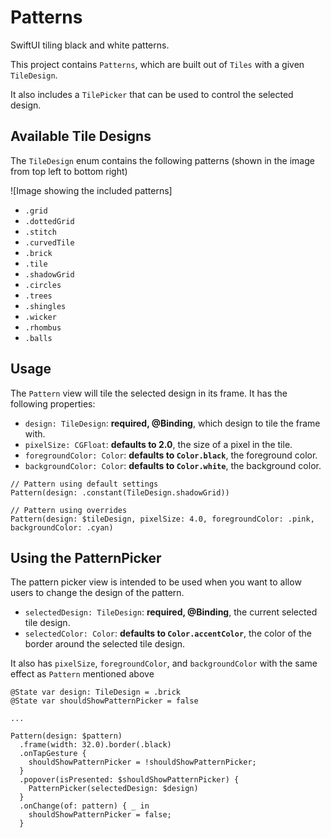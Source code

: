 # Patterns

SwiftUI tiling black and white patterns.

This project contains `Patterns`, which are built out of `Tiles` with a given
`TileDesign`.

It also includes a `TilePicker` that can be used to control the selected
design.

## Available Tile Designs

The `TileDesign` enum contains the following patterns (shown in the image from
top left to bottom right)

![Image showing the included patterns]

* `.grid`
* `.dottedGrid`
* `.stitch`
* `.curvedTile`
* `.brick`
* `.tile`
* `.shadowGrid`
* `.circles`
* `.trees`
* `.shingles`
* `.wicker`
* `.rhombus`
* `.balls`

## Usage

The `Pattern` view will tile the selected design in its frame. It has the
following properties:

* `design: TileDesign`: **required, @Binding**, which design to tile the frame with.
* `pixelSize: CGFloat`: **defaults to 2.0**, the size of a pixel in the tile.
* `foregroundColor: Color`: **defaults to `Color.black`**, the foreground color.
* `backgroundColor: Color`: **defaults to `Color.white`**, the background color.

```
// Pattern using default settings
Pattern(design: .constant(TileDesign.shadowGrid))

// Pattern using overrides
Pattern(design: $tileDesign, pixelSize: 4.0, foregroundColor: .pink, backgroundColor: .cyan)
```

## Using the PatternPicker

The pattern picker view is intended to be used when you want to allow users to
change the design of the pattern.

* `selectedDesign: TileDesign`: **required, @Binding**, the current selected
  tile design.
* `selectedColor: Color`: **defaults to `Color.accentColor`**, the color of the
  border around the selected tile design.

It also has `pixelSize`, `foregroundColor`, and `backgroundColor` with the
same effect as `Pattern` mentioned above


```
@State var design: TileDesign = .brick
@State var shouldShowPatternPicker = false

...

Pattern(design: $pattern)
  .frame(width: 32.0).border(.black)
  .onTapGesture {
    shouldShowPatternPicker = !shouldShowPatternPicker;
  }
  .popover(isPresented: $shouldShowPatternPicker) {
    PatternPicker(selectedDesign: $design)
  }
  .onChange(of: pattern) { _ in
    shouldShowPatternPicker = false;
  }
```
